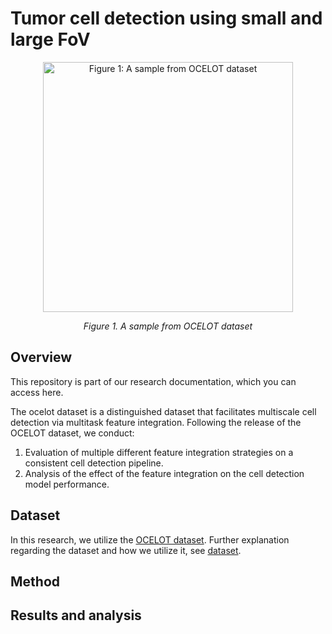 # Tumor cell detection using small and large FoV

<p align="center">
  <img src="images/sampel.drawio.png" width="400" alt="Figure 1: A sample from OCELOT dataset">
</p>

<p align="center"><em>Figure 1. A sample from OCELOT dataset</em></p>

## Overview
This repository is part of our research documentation, which you can access here.

The ocelot dataset is a distinguished dataset that facilitates multiscale cell detection via multitask feature integration. Following the release of the OCELOT dataset, we conduct:
1. Evaluation of multiple different feature integration strategies on a consistent cell detection pipeline.
2. Analysis of the effect of the feature integration on the cell detection model performance.

## Dataset
In this research, we utilize the [OCELOT dataset](https://lunit-io.github.io/research/ocelot_dataset/). Further explanation regarding the dataset and how we utilize it, see [dataset](https://github.com/drFahlan/Multi-task-cell-detection-OCELOT-dataset/tree/main/dataset).

## Method

## Results and analysis

